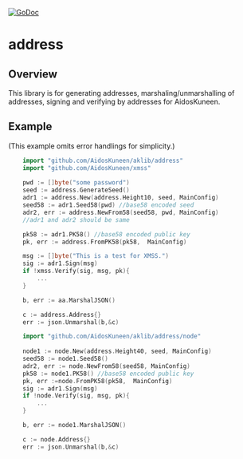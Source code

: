 [![GoDoc](https://godoc.org/github.com/AidosKuneen/aklib/address?status.svg)](https://godoc.org/github.com/AidosKuneen/aklib/address)

# address

## Overview

This  library is for generating addresses, marshaling/unmarshalling of addresses, signing and verifying by addresses for AidosKuneen.

## Example
(This example omits error handlings for simplicity.)

```go
	import "github.com/AidosKuneen/aklib/address"
	import "github.com/AidosKuneen/xmss"
	
	pwd := []byte("some password")
	seed := address.GenerateSeed()
	adr1 := address.New(address.Height10, seed, MainConfig)
	seed58 := adr1.Seed58(pwd) //base58 encoded seed
	adr2, err := address.NewFrom58(seed58, pwd, MainConfig)
	//adr1 and adr2 should be same

	pk58 := adr1.PK58() //base58 encoded public key
	pk, err := address.FromPK58(pk58,  MainConfig)

	msg := []byte("This is a test for XMSS.")
	sig := adr1.Sign(msg)	
	if !xmss.Verify(sig, msg, pk){
		...
	}

	b, err := aa.MarshalJSON()

	c := address.Address{}
	err := json.Unmarshal(b,&c)
```

```go
	import "github.com/AidosKuneen/aklib/address/node"
	
	node1 := node.New(address.Height40, seed, MainConfig)
	seed58 := node1.Seed58() 
	adr2, err := node.NewFrom58(seed58, MainConfig)
	pk58 := node1.PK58() //base58 encoded public key
	pk, err :=node.FromPK58(pk58,  MainConfig)
	sig := adr1.Sign(msg)	
	if !node.Verify(sig, msg, pk){
		...
	}

	b, err := node1.MarshalJSON()

	c := node.Address{}
	err := json.Unmarshal(b,&c)

```

